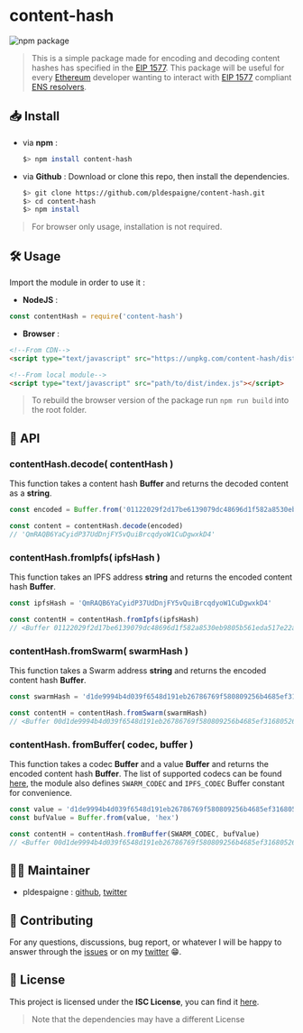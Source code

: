 

# content-hash

![npm package](https://badge.fury.io/js/content-hash.svg)

>This is a simple package made for encoding and decoding content hashes has specified in the [EIP 1577](https://github.com/ethereum/EIPs/blob/master/EIPS/eip-1577.md).
This package will be useful for every [Ethereum](https://www.ethereum.org/) developer wanting to interact with [EIP 1577](https://github.com/ethereum/EIPs/blob/master/EIPS/eip-1577.md) compliant [ENS resolvers](http://docs.ens.domains/en/latest/introduction.html).

## 📥 Install
* via **npm** :
	```bash
	$> npm install content-hash
	```
* via **Github** : Download or clone this repo, then install the dependencies.
	```bash
	$> git clone https://github.com/pldespaigne/content-hash.git
	$> cd content-hash
	$> npm install
	```
> For browser only usage, installation is not required.

## 🛠 Usage
Import the module in order to use it :
* **NodeJS** :
```javascript
const contentHash = require('content-hash')
```
* **Browser** :
```html
<!--From CDN-->
<script type="text/javascript" src="https://unpkg.com/content-hash/dist/index.js"></script>

<!--From local module-->
<script type="text/javascript" src="path/to/dist/index.js"></script>
```
> To rebuild the browser version of the package run `npm run build` into the root folder.

## 📕 API
### contentHash.decode( contentHash )
This function takes a content hash **Buffer** and returns the decoded content as a **string**.
```javascript
const encoded = Buffer.from('01122029f2d17be6139079dc48696d1f582a8530eb9805b561eda517e22a892c7e3f1f', 'hex')

const content = contentHash.decode(encoded)
// 'QmRAQB6YaCyidP37UdDnjFY5vQuiBrcqdyoW1CuDgwxkD4'
```

### contentHash.fromIpfs( ipfsHash )
This function takes an IPFS address **string** and returns the encoded content hash **Buffer**.
```javascript
const ipfsHash = 'QmRAQB6YaCyidP37UdDnjFY5vQuiBrcqdyoW1CuDgwxkD4'

const contentH = contentHash.fromIpfs(ipfsHash)
// <Buffer 01122029f2d17be6139079dc48696d1f582a8530eb9805b561eda517e22a892c7e3f1f>
```
### contentHash.fromSwarm( swarmHash )
This function takes a Swarm address **string** and returns the encoded content hash **Buffer**.
```javascript
const swarmHash = 'd1de9994b4d039f6548d191eb26786769f580809256b4685ef316805265ea162'

const contentH = contentHash.fromSwarm(swarmHash)
// <Buffer 00d1de9994b4d039f6548d191eb26786769f580809256b4685ef316805265ea162>
```
### contentHash. fromBuffer( codec, buffer )
This function takes a codec **Buffer** and a value **Buffer** and returns the encoded content hash **Buffer**.
The list of supported codecs can be found [here](https://github.com/ensdomains/multicodec/blob/master/table.csv), the module also defines `SWARM_CODEC` and `IPFS_CODEC` Buffer constant for convenience.
```javascript
const value = 'd1de9994b4d039f6548d191eb26786769f580809256b4685ef316805265ea162'
const bufValue = Buffer.from(value, 'hex')

const contentH = contentHash.fromBuffer(SWARM_CODEC, bufValue)
// <Buffer 00d1de9994b4d039f6548d191eb26786769f580809256b4685ef316805265ea162>
```
## 👨‍💻 Maintainer
*  pldespaigne : [github](https://github.com/pldespaigne), [twitter](https://twitter.com/pldespaigne)

## 🙌 Contributing
For any questions, discussions, bug report, or whatever I will be happy to answer through the [issues](https://github.com/pldespaigne/content-hash/issues) or on my [twitter](https://twitter.com/pldespaigne) 😁.

## 📝 License
This project is licensed under the **ISC License**, you can find it [here](https://github.com/pldespaigne/content-hash/blob/master/LICENSE).
> Note that the dependencies may have a different License
